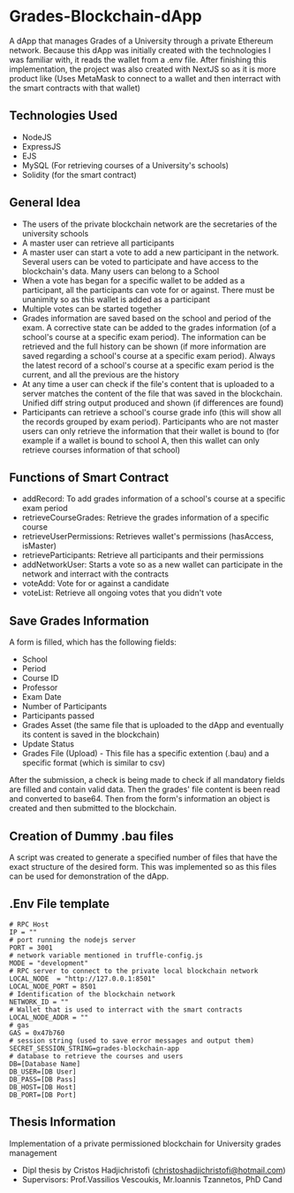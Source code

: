 # Grades-Blockchain-dApp
A dApp that manages Grades of a University through a private Ethereum network. Because this dApp was initially created with the technologies I was familiar with, it reads the wallet from a .env file. After finishing this implementation, the project was also created with NextJS so as it is more product like (Uses MetaMask to connect to a wallet and then interract with the smart contracts with that wallet)

## Technologies Used
* NodeJS
* ExpressJS
* EJS
* MySQL (For retrieving courses of a University's schools)
* Solidity (for the smart contract)

## General Idea
* The users of the private blockchain network are the secretaries of the university schools
* A master user can retrieve all participants
* A master user can start a vote to add a new participant in the network. Several users can be voted to participate and have access to the blockchain's data. Many users can belong to a School
* When a vote has began for a specific wallet to be added as a participant, all the participants can vote for or against. There must be unanimity so as this wallet is added as a participant
* Multiple votes can be started together
* Grades information are saved based on the school and period of the exam. A corrective state can be added to the grades information (of a school's course at a specific exam period). The information can be retrieved and the full history can be shown (if more information are saved regarding a school's course at a specific exam period). Always the latest record of a school's course at a specific exam period is the current, and all the previous are the history
* At any time a user can check if the file's content that is uploaded to a server matches the content of the file that was saved in the blockchain. Unified diff string output produced and shown (if differences are found)
* Participants can retrieve a school's course grade info (this will show all the records grouped by exam period). Participants who are not master users can only retrieve the information that their wallet is bound to (for example if a wallet is bound to school A, then this wallet can only retrieve courses information of that school)

## Functions of Smart Contract
* addRecord: To add grades information of a school's course at a specific exam period
* retrieveCourseGrades: Retrieve the grades information of a specific course
* retrieveUserPermissions: Retrieves wallet's permissions (hasAccess, isMaster)
* retrieveParticipants: Retrieve all participants and their permissions
* addNetworkUser: Starts a vote so as a new wallet can participate in the network and interract with the contracts
* voteAdd: Vote for or against a candidate
* voteList: Retrieve all ongoing votes that you didn't vote

## Save Grades Information
A form is filled, which has the following fields:
* School
* Period
* Course ID
* Professor
* Exam Date
* Number of Participants
* Participants passed
* Grades Asset (the same file that is uploaded to the dApp and eventually its content is saved in the blockchain)
* Update Status
* Grades File (Upload) - This file has a specific extention (.bau) and a specific format (which is similar to csv)

After the submission, a check is being made to check if all mandatory fields are filled and contain valid data. Then the grades' file content is been read and converted to base64. Then from the form's information an object is created and then submitted to the blockchain.

## Creation of Dummy .bau files
A script was created to generate a specified number of files that have the exact structure of the desired form. This was implemented so as this files can be used for demonstration of the dApp.

## .Env File template
```
# RPC Host
IP = ""
# port running the nodejs server
PORT = 3001
# network variable mentioned in truffle-config.js
MODE = "development"
# RPC server to connect to the private local blockchain network 
LOCAL_NODE  = "http://127.0.0.1:8501"
LOCAL_NODE_PORT = 8501
# Identification of the blockchain network
NETWORK_ID = ""
# Wallet that is used to interract with the smart contracts
LOCAL_NODE_ADDR = ""
# gas
GAS = 0x47b760
# session string (used to save error messages and output them)
SECRET_SESSION_STRING=grades-blockchain-app
# database to retrieve the courses and users
DB=[Database Name]
DB_USER=[DB User]
DB_PASS=[DB Pass]
DB_HOST=[DB Host]
DB_PORT=[DB Port]
```

## Thesis Information
Implementation of a private permissioned blockchain for University grades management
* Dipl thesis by Cristos Hadjichristofi (christoshadjichristofi@hotmail.com)
* Supervisors: Prof.Vassilios Vescoukis, Mr.Ioannis Tzannetos, PhD Cand

